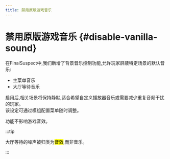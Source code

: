 ```yaml
---
title: 禁用原版游戏音乐
---
```

# 禁用原版游戏音乐 {#disable-vanilla-sound}

在FinalSuspect中,我们新增了背景音乐控制功能,允许玩家屏蔽特定场景的默认音乐:

- 主菜单音乐
- 大厅等待音乐

启用后,相关场景将保持静默,适合希望自定义播放器音乐或需要减少重复音频干扰的玩家。\
该设定可通过模组配置菜单随时调整。

功能不影响游戏音效。

:::tip

大厅等待的噪声被归类为<mark>音效</mark>,而非音乐。

:::